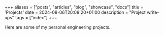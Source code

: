 +++
aliases = ["posts", "articles", "blog", "showcase", "docs"]
title = 'Projects'
date = 2024-08-06T20:08:20+01:00
description = "Project write-ups"
tags = ["index"]
+++

Here are some of my personal engineering projects.
